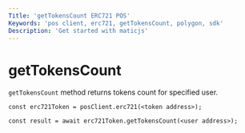 ```yaml
---
Title: 'getTokensCount ERC721 POS'
Keywords: 'pos client, erc721, getTokensCount, polygon, sdk'
Description: 'Get started with maticjs'
---
```


# getTokensCount

`getTokensCount` method returns tokens count for specified user.

```
const erc721Token = posClient.erc721(<token address>);

const result = await erc721Token.getTokensCount(<user address>);

```
